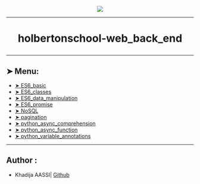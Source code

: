 <p align="center">
    <img [holbertonschool-web_back_end] src="https://miro.medium.com/v2/resize:fit:960/1*teOGZM4Z7AO8pcAd3ypkiQ.jpeg">
</p>

----------

# <p align="center">holbertonschool-web_back_end</p>

----------

## ➤ Menu:

* [➤ ES6_basic](https://github.com/Khadaassi/holbertonschool-web_back_end/tree/main/ES6_basic)
* [➤ ES6_classes](https://github.com/Khadaassi/holbertonschool-web_back_end/tree/main/ES6_classes)
* [➤ ES6_data_manipulation](https://github.com/Khadaassi/holbertonschool-web_back_end/tree/main/ES6_data_manipulation)
* [➤ ES6_promise](https://github.com/khadaassi/holbertonschool-web_back_end/tree/main/ES6_promise)
* [➤ NoSQL](https://github.com/khadaassi/holbertonschool-web_back_end/tree/main/NoSQL)
* [➤ pagination](https://github.com/khadaassi/holbertonschool-web_back_end/tree/main/pagination)
* [➤ python_async_comprehension](https://github.com/khadaassi/holbertonschool-web_back_end/tree/main/python_async_comprehension)
* [➤ python_async_function](https://github.com/khadaassi/holbertonschool-web_back_end/tree/main/python_async_function)
* [➤ python_variable_annotations](https://github.com/khadaassi/holbertonschool-web_back_end/tree/main/python_variable_annotations)
----------

## Author :

- Khadija AASSI| [Github](https://github.com/khadaassi)